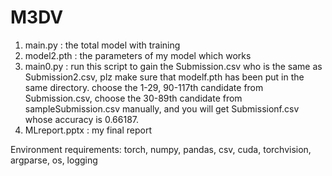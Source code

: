 # M3DV
1. main.py : the total model with training 
2. model2.pth : the parameters of my model which works
3. main0.py : run this script to gain the Submission.csv who is the same as Submission2.csv, plz make sure that modelf.pth has been put in the same directory.
choose the 1-29, 90-117th candidate from Submission.csv, choose the 30-89th candidate from sampleSubmission.csv manually, and you will get Submissionf.csv whose accuracy is 0.66187.
4. MLreport.pptx : my final report

Environment requirements:
    torch,
    numpy,
    pandas,
    csv,
    cuda,
    torchvision,
    argparse,
    os,
    logging

